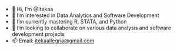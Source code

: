 - 👋 Hi, I’m @Itekaa
- 👀 I’m interested in Data Analytics and Software Development
- 🌱 I’m currently mastering R, STATA, and Python
- 💞️ I’m looking to collaborate on various data analysis and software development projects
- 📫 Email: itekaallegria@gmail.com

<!---
Itekaa/Itekaa is a ✨ special ✨ repository because its `README.md` (this file) appears on your GitHub profile.
You can click the Preview link to take a look at your changes.
--->
